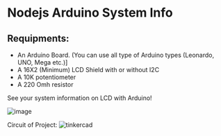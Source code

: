 # Nodejs Arduino System Info

## Requipments:
- An Arduino Board. (You can use all type of Arduino types (Leonardo, UNO, Mega etc.)]
- A 16X2 (Minimum) LCD Shield with or without I2C
- A 10K potentiometer
- A 220 Omh resistor

See your system information on LCD with Arduino!

![image](https://user-images.githubusercontent.com/70021050/147857017-f1ea1fb9-cfdc-4139-93a1-c50da9da4bb0.jpg)


Circuit of Project:
![tinkercad](https://user-images.githubusercontent.com/70021050/147857009-69643cf9-e338-4abb-81e5-e55f44b51196.png)

